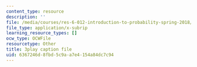 ```yaml
---
content_type: resource
description: ''
file: /media/courses/res-6-012-introduction-to-probability-spring-2018/6367246d8fbd5c9aa7e4154a84dc7c94_jPB9zI8F7rE.vtt
file_type: application/x-subrip
learning_resource_types: []
ocw_type: OCWFile
resourcetype: Other
title: 3play caption file
uid: 6367246d-8fbd-5c9a-a7e4-154a84dc7c94
---
```


